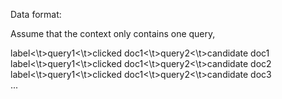 Data format:

Assume that the context only contains one query,

label<\t>query1<\t>clicked doc1<\t>query2<\t>candidate doc1  
label<\t>query1<\t>clicked doc1<\t>query2<\t>candidate doc2  
label<\t>query1<\t>clicked doc1<\t>query2<\t>candidate doc3  
...
